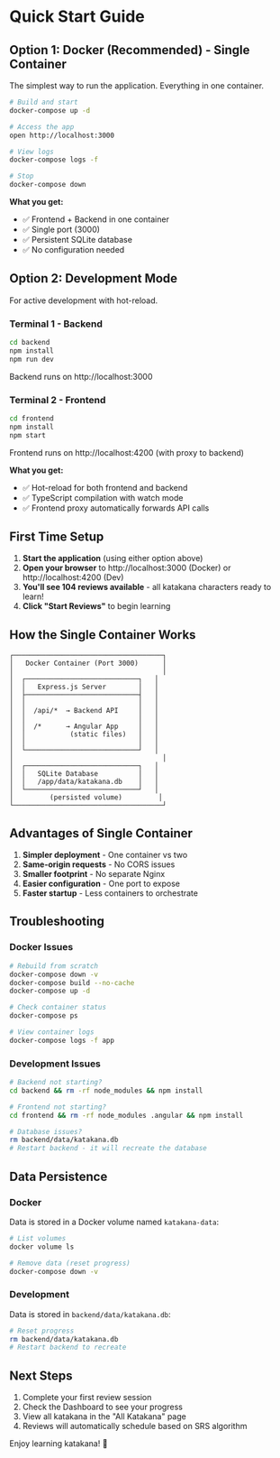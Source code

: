 # Quick Start Guide

## Option 1: Docker (Recommended) - Single Container

The simplest way to run the application. Everything in one container.

```bash
# Build and start
docker-compose up -d

# Access the app
open http://localhost:3000

# View logs
docker-compose logs -f

# Stop
docker-compose down
```

**What you get:**
- ✅ Frontend + Backend in one container
- ✅ Single port (3000)
- ✅ Persistent SQLite database
- ✅ No configuration needed

## Option 2: Development Mode

For active development with hot-reload.

### Terminal 1 - Backend
```bash
cd backend
npm install
npm run dev
```
Backend runs on http://localhost:3000

### Terminal 2 - Frontend
```bash
cd frontend
npm install
npm start
```
Frontend runs on http://localhost:4200 (with proxy to backend)

**What you get:**
- ✅ Hot-reload for both frontend and backend
- ✅ TypeScript compilation with watch mode
- ✅ Frontend proxy automatically forwards API calls

## First Time Setup

1. **Start the application** (using either option above)
2. **Open your browser** to http://localhost:3000 (Docker) or http://localhost:4200 (Dev)
3. **You'll see 104 reviews available** - all katakana characters ready to learn!
4. **Click "Start Reviews"** to begin learning

## How the Single Container Works

```
┌─────────────────────────────────────┐
│   Docker Container (Port 3000)      │
│                                     │
│  ┌────────────────────────────┐   │
│  │   Express.js Server        │   │
│  ├────────────────────────────┤   │
│  │                            │   │
│  │  /api/*  → Backend API     │   │
│  │                            │   │
│  │  /*      → Angular App     │   │
│  │           (static files)   │   │
│  │                            │   │
│  └────────────────────────────┘   │
│                                     │
│  ┌────────────────────────────┐   │
│  │   SQLite Database          │   │
│  │   /app/data/katakana.db    │   │
│  └────────────────────────────┘   │
│         (persisted volume)         │
└─────────────────────────────────────┘
```

## Advantages of Single Container

1. **Simpler deployment** - One container vs two
2. **Same-origin requests** - No CORS issues
3. **Smaller footprint** - No separate Nginx
4. **Easier configuration** - One port to expose
5. **Faster startup** - Less containers to orchestrate

## Troubleshooting

### Docker Issues
```bash
# Rebuild from scratch
docker-compose down -v
docker-compose build --no-cache
docker-compose up -d

# Check container status
docker-compose ps

# View container logs
docker-compose logs -f app
```

### Development Issues
```bash
# Backend not starting?
cd backend && rm -rf node_modules && npm install

# Frontend not starting?
cd frontend && rm -rf node_modules .angular && npm install

# Database issues?
rm backend/data/katakana.db
# Restart backend - it will recreate the database
```

## Data Persistence

### Docker
Data is stored in a Docker volume named `katakana-data`:
```bash
# List volumes
docker volume ls

# Remove data (reset progress)
docker-compose down -v
```

### Development
Data is stored in `backend/data/katakana.db`:
```bash
# Reset progress
rm backend/data/katakana.db
# Restart backend to recreate
```

## Next Steps

1. Complete your first review session
2. Check the Dashboard to see your progress
3. View all katakana in the "All Katakana" page
4. Reviews will automatically schedule based on SRS algorithm

Enjoy learning katakana! 🎌

